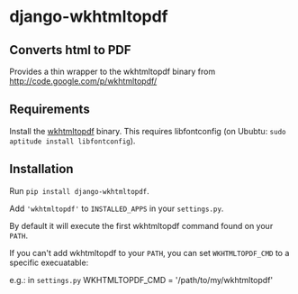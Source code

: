 django-wkhtmltopdf
==================


Converts html to PDF
--------------------

Provides a thin wrapper to the wkhtmltopdf binary from http://code.google.com/p/wkhtmltopdf/


Requirements
------------

Install the [wkhtmltopdf](http://code.google.com/p/wkhtmltopdf/) binary.
This requires libfontconfig (on Ububtu: `sudo aptitude install libfontconfig`).


Installation
------------

Run `pip install django-wkhtmltopdf`.

Add `'wkhtmltopdf'` to `INSTALLED_APPS` in your `settings.py`.

By default it will execute the first wkhtmltopdf command found on your `PATH`.

If you can't add wkhtmltopdf to your `PATH`, you can set `WKHTMLTOPDF_CMD` to a
specific execuatable:

e.g.: in `settings.py`
    WKHTMLTOPDF_CMD = '/path/to/my/wkhtmltopdf'
